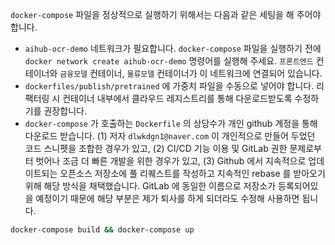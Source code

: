 `docker-compose` 파일을 정상적으로 실행하기 위해서는 다음과 같은 세팅을 해 주어야 합니다.

- `aihub-ocr-demo` 네트워크가 필요합니다. `docker-compose` 파일을 실행하기 전에 `docker network create aihub-ocr-demo` 명령어를 실행해 주세요. `프론트엔드` 컨테이너와 `금융모델` 컨테이너, `물류모델` 컨테이너가 이 네트워크에 연결되어 있습니다.
- `dockerfiles/publish/pretrained` 에 가중치 파일을 수동으로 넣어야 합니다. 리팩터링 시 컨테이너 내부에서 클라우드 레지스트리를 통해 다운로드받도록 수정하기를 권장합니다.
- `docker-compose` 가 호출하는 `Dockerfile` 의 상당수가 개인 github 계정을 통해 다운로드 받습니다. (1) 저자 `dlwkdgn1@naver.com` 이 개인적으로 만들어 두었던 코드 스니펫을 조합한 경우가 있고, (2) CI/CD 기능 이용 및 GitLab 권한 문제로부터 벗어나 조금 더 빠른 개발을 위한 경우가 있고, (3) Github 에서 지속적으로 업데이트되는 오픈소스 저장소에  풀 리퀘스트를 작성하고 지속적인 rebase 를 받아오기 위해 해당 방식을 채택했습니다. GitLab 에 동일한 이름으로 저장소가 등록되어있을 예정이기 때문에 해당 부분은 제가 퇴사를 하게 되더라도 수정해 사용하면 됩니다.

```bash
docker-compose build && docker-compose up
```
